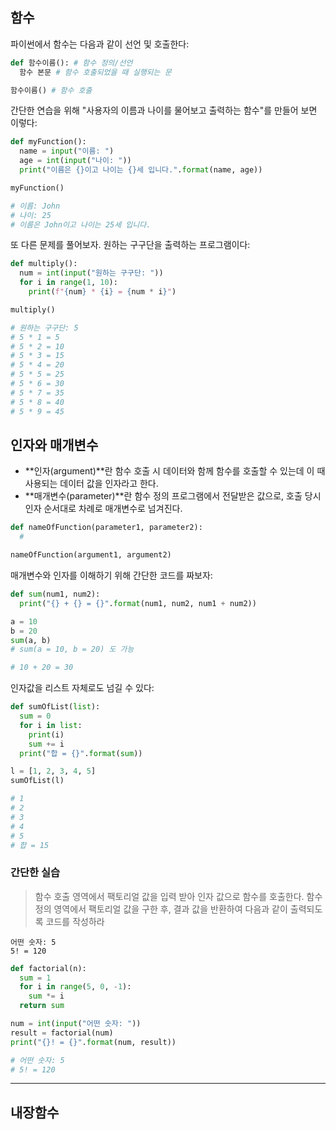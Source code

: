 ## 함수

파이썬에서 함수는 다음과 같이 선언 및 호출한다:

```py
def 함수이름(): # 함수 정의/선언
  함수 본문 # 함수 호출되었을 때 실행되는 문

함수이름() # 함수 호출
```

간단한 연습을 위해 "사용자의 이름과 나이를 물어보고 출력하는 함수"를 만들어 보면 이렇다:

```py
def myFunction():
  name = input("이름: ")
  age = int(input("나이: "))
  print("이름은 {}이고 나이는 {}세 입니다.".format(name, age))

myFunction()

# 이름: John
# 나이: 25
# 이름은 John이고 나이는 25세 입니다.
```

또 다른 문제를 풀어보자. 원하는 구구단을 출력하는 프로그램이다:

```py
def multiply():
  num = int(input("원하는 구구단: "))
  for i in range(1, 10):
    print(f"{num} * {i} = {num * i}")

multiply()

# 원하는 구구단: 5
# 5 * 1 = 5
# 5 * 2 = 10
# 5 * 3 = 15
# 5 * 4 = 20
# 5 * 5 = 25
# 5 * 6 = 30
# 5 * 7 = 35
# 5 * 8 = 40
# 5 * 9 = 45
```

## 인자와 매개변수

- **인자(argument)**란 함수 호출 시 데이터와 함께 함수를 호출할 수 있는데 이 때 사용되는 데이터 값을 인자라고 한다.
- **매개변수(parameter)**란 함수 정의 프로그램에서 전달받은 값으로, 호출 당시 인자 순서대로 차례로 매개변수로 넘겨진다.

```py
def nameOfFunction(parameter1, parameter2):
  #

nameOfFunction(argument1, argument2)
```

매개변수와 인자를 이해하기 위해 간단한 코드를 짜보자:

```py
def sum(num1, num2):
  print("{} + {} = {}".format(num1, num2, num1 + num2))

a = 10
b = 20
sum(a, b)
# sum(a = 10, b = 20) 도 가능

# 10 + 20 = 30
```

인자값을 리스트 자체로도 넘길 수 있다:

```py
def sumOfList(list):
  sum = 0
  for i in list:
    print(i)
    sum += i
  print("합 = {}".format(sum))

l = [1, 2, 3, 4, 5]
sumOfList(l)

# 1
# 2
# 3
# 4
# 5
# 합 = 15
```

### 간단한 실습

> 함수 호출 영역에서 팩토리얼 값을 입력 받아 인자 값으로 함수를 호출한다. 함수 정의 영역에서 팩토리얼 값을 구한 후, 결과 값을 반환하여 다음과 같이 출력되도록 코드를 작성하라

```
어떤 숫자: 5
5! = 120
```

```py
def factorial(n):
  sum = 1
  for i in range(5, 0, -1):
    sum *= i
  return sum

num = int(input("어떤 숫자: "))
result = factorial(num)
print("{}! = {}".format(num, result))

# 어떤 숫자: 5
# 5! = 120
```

---

## 내장함수











